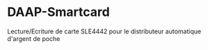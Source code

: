 # DAAP-Smartcard
Lecture/Ecriture de carte SLE4442 pour le distributeur automatique d'argent de poche
